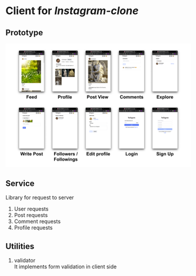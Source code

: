 # Client for *Instagram-clone*


## Prototype
![Prototype](/client/public/prototype.png)


## Service
Library for request to server

1. User requests
2. Post requests
3. Comment requests
4. Profile requests


## Utilities 
1. validator \
It implements form validation in client side




